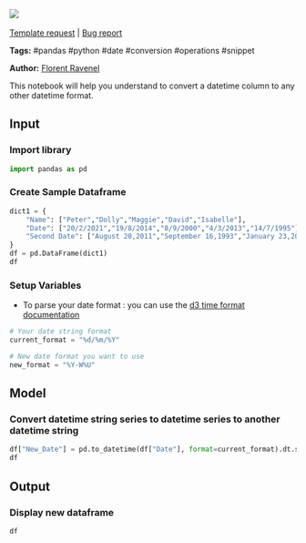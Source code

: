 <a href="https://app.naas.ai/user-redirect/naas/downloader?url=https://raw.githubusercontent.com/jupyter-naas/awesome-notebooks/master/Pandas/Pandas_Convert_datetime_series.ipynb" target="_parent"><img src="https://naasai-public.s3.eu-west-3.amazonaws.com/open_in_naas.svg"/></a><br><br><a href="https://github.com/jupyter-naas/awesome-notebooks/issues/new?assignees=&labels=&template=template-request.md&title=Tool+-+Action+of+the+notebook+">Template request</a> | <a href="https://github.com/jupyter-naas/awesome-notebooks/issues/new?assignees=&labels=bug&template=bug_report.md&title=Pandas+-+Convert+datetime+series:+Error+short+description">Bug report</a>

**Tags:** #pandas #python #date #conversion #operations #snippet

**Author:** [Florent Ravenel](https://www.linkedin.com/in/florent-ravenel/)

This notebook will help you understand to convert a datetime column to any other datetime format.

## Input

### Import library


```python
import pandas as pd
```

### Create Sample Dataframe 


```python
dict1 = {
    "Name": ["Peter","Dolly","Maggie","David","Isabelle"],
    "Date": ["20/2/2021","19/8/2014","8/9/2000","4/3/2013","14/7/1995"],
    "Second Date": ["August 20,2011","September 16,1993","January 23,2009","October 17,2019","March 4,2021"]
}
df = pd.DataFrame(dict1)
df
```

### Setup Variables
- To parse your date format : you can use the [d3 time format documentation](https://github.com/d3/d3-time-format)


```python
# Your date string format
current_format = "%d/%m/%Y"

# New date format you want to use
new_format = "%Y-W%U"
```

## Model

### Convert datetime string series to datetime series to another datetime string


```python
df["New_Date"] = pd.to_datetime(df["Date"], format=current_format).dt.strftime(new_format)
df
```

## Output

### Display new dataframe


```python
df
```
